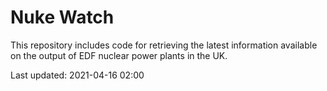 # Nuke Watch

This repository includes code for retrieving the latest information available on the output of EDF nuclear power plants in the UK.

Last updated: 2021-04-16 02:00